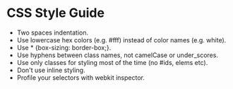 # CSS Style Guide

* Two spaces indentation.
* Use lowercase hex colors (e.g. #fff) instead of color names (e.g. white).
* Use * {box-sizing: border-box;}.
* Use hyphens between class names, not camelCase or under_scores.
* Use only classes for styling most of the time (no #ids, elems etc).
* Don't use inline styling.
* Profile your selectors with webkit inspector.
